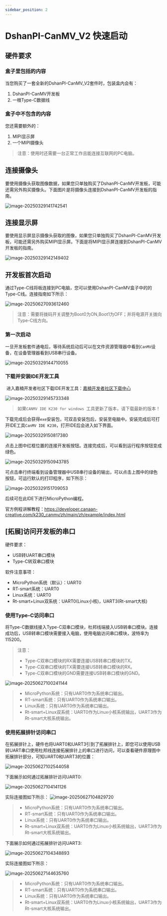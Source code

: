 ```yaml
---
sidebar_position: 2
---
```

# DshanPI-CanMV_V2 快速启动

## 硬件要求

### 盒子里包括的内容

当您购买了一套全新的DshanPI-CanMV_V2套件时，包装盒内会有：

1. DshanPI-CanMV开发板
2. 一根Type-C数据线

### 盒子中不包含的内容

您还需要额外的：

1. MIPI显示屏
2. 一个MIPI摄像头

> 注意：使用时还需要一台正常工作且能连接互联网的PC电脑。

## 连接摄像头

要使用摄像头获取图像数据，如果您只单独购买了DshanPI-CanMV开发板，可能还需另外购买摄像头。下面图片是将摄像头连接到DshanPI-CanMV开发板的指南。

![image-20250329141742541](${images}/image-20250329141742541.png)

## 连接显示屏

要使用显示屏显示摄像头获取的图像，如果您只单独购买了DshanPI-CanMV开发板，可能还需另外购买MIPI显示屏。下面是将MIPI显示屏连接到DshanPI-CanMV开发板的指南。

![image-20250329142149402](${images}/image-20250329142149402.png)

## 开发板首次启动

 通过Type-C线将板连接到PC电脑，您可以使用DshanPI-CanMV盒子中的的Type-C线。连接指南如下所示：

![image-20250627093612460](${images}/image-20250627093612460.png)

> 注意：需要将拨码开关调整为Boot0为ON,Boot1为OFF；并将电源开关拨向Type-C线方向。

### 第一次启动

一旦开发板套件通电后，等待系统启动后可以在文件资源管理器中看到`CanMV`设备，在设备管理器看到USB串行设备。

![image-20250329144710055](${images}/image-20250329144710055.png)



### 下载并安装IDE开发工具

​	进入嘉楠开发者社区下载IDE开发工具：[嘉楠开发者社区下载中心](https://developer.canaan-creative.com/zh/resource?selected=0-2-1)

![image-20250329145733348](${images}/image-20250329145733348.png)

> 如果`CANMV IDE K230 for windows `工具更新了版本，请下载最新的版本！

​	下载完成后会获得`exe`安装包，可双击安装包后，安装至电脑中。安装完成后可打开IDE工具`CanMV IDE K230`，打开IDE后会进入如下界面。

![image-20250329150817380](${images}/image-20250329150817380.png)

点击上图中红框位置的连接开发板按钮。连接完成后，可以看到运行程序按钮变成绿色。

![image-20250329150943785](${images}/image-20250329150943785.png)

可点击串行终端看到设备管理器中USB串行设备的输出，可以点击上图中的绿色按钮，可运行默认的打印程序，如下所示：

![image-20250329151709053](${images}/image-20250329151709053.png)

后续可在此IDE下进行MicroPython编程。



官方例程讲解教程：https://developer.canaan-creative.com/k230_canmv/zh/main/zh/example/index.html



## [拓展]访问开发板的串口

硬件要求：

- USB转UART串口模块
- Type-C转双串口模块

软件注意事项：

- MicroPython系统（默认）：UART0
- RT-smart系统：UART0
- Linux系统：UART0
- Rt-smart+Linux双系统：UART0(Linux小核)，UART3(Rt-smart大核)



### 使用Type-C访问串口

将Type-C数据线接入Type-C双串口模块，杜邦线端接入USB转串口模块。连接成功后，USB转串口模块需要接入电脑，使用电脑访问串口模块，波特率为115200。

> 注意：
>
> - Type-C双串口模块的RX需要连接USB转串口模块的TX。
> - Type-C双串口模块的TX需要连接USB转串口模块的RX。
> - Type-C双串口模块的GND需要连接USB转串口模块的GND。

![image-20250627100241144](${images}/image-20250627100241144.png)

> - MicroPython系统：只有UART0作为系统串口输出。
> - RT-smart系统：只有UART0作为系统串口输出。
> - Linux系统：只有UART0作为系统串口输出。
> - Rt-smart+Linux双系统：UART0作为Linux小核系统输出，UART3作为Rt-smart大核系统输出。

### 使用拓展排针访问串口

在拓展排针上，硬件也将UART0和UART3引到了拓展排针上，即您可以使用USB转UART串口使用杜邦线连接拓展排针上的串口进行访问，可以查看硬件原理图中拓展排针部分，可知UART0和UART3的位置：

![image-20250627102544058](${images}/image-20250627102544058.png)

下面展示如何通过拓展排针访问UART0:

![image-20250627104141126](${images}/image-20250627104141126.png)

实际连接图如下所示：
![image-20250627104829720](${images}/image-20250627104829720.png)

> - MicroPython系统：只有UART0作为系统串口输出。
> - RT-smart系统：只有UART0作为系统串口输出。
> - Linux系统：只有UART0作为系统串口输出。
> - Rt-smart+Linux双系统：UART0作为Linux小核系统输出，UART3作为Rt-smart大核系统输出。

下面展示如何通过拓展排针访问UART3:

![image-20250627104348893](${images}/image-20250627104348893.png)

实际连接图如下所示：

![image-20250627144635760](${images}/image-20250627144635760.png)

> - MicroPython系统：只有UART0作为系统串口输出。
> - RT-smart系统：只有UART0作为系统串口输出。
> - Linux系统：只有UART0作为系统串口输出。
> - Rt-smart+Linux双系统：UART0作为Linux小核系统输出，UART3作为Rt-smart大核系统输出。
